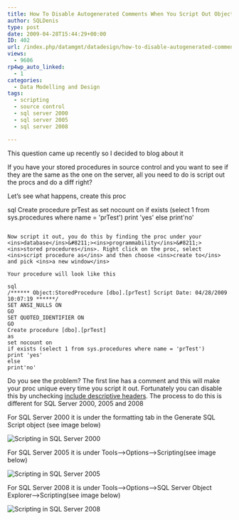 ```yaml
---
title: How To Disable Autogenerated Comments When You Script Out Objects
author: SQLDenis
type: post
date: 2009-04-28T15:44:29+00:00
ID: 402
url: /index.php/datamgmt/datadesign/how-to-disable-autogenerated-comments-wh/
views:
  - 9606
rp4wp_auto_linked:
  - 1
categories:
  - Data Modelling and Design
tags:
  - scripting
  - source control
  - sql server 2000
  - sql server 2005
  - sql server 2008

---
```

This question came up recently so I decided to blog about it
  
If you have your stored procedures in source control and you want to see if they are the same as the one on the server, all you need to do is script out the procs and do a diff right?

Let&#8217;s see what happens, create this proc

sql
Create procedure prTest
as
set nocount on
if exists (select 1 from sys.procedures where name = 'prTest')
print 'yes'
else
print'no'
```

Now script it out, you do this by finding the proc under your <ins>database</ins>&#8211;><ins>programmability</ins>&#8211;><ins>stored procedures</ins>. Right click on the proc, select <ins>script procedure as</ins> and then choose <ins>create to</ins> and pick <ins>a new window</ins>
  
Your procedure will look like this

sql
/****** Object:StoredProcedure [dbo].[prTest] Script Date: 04/28/2009 10:07:19 ******/
SET ANSI_NULLS ON
GO
SET QUOTED_IDENTIFIER ON
GO
Create procedure [dbo].[prTest]
as
set nocount on
if exists (select 1 from sys.procedures where name = 'prTest')
print 'yes'
else
print'no'
```

Do you see the problem? The first line has a comment and this will make your proc unique every time you script it out. Fortunately you can disable this by unchecking <ins>include descriptive headers</ins>. The process to do this is different for SQL Server 2000, 2005 and 2008

For SQL Server 2000 it is under the formatting tab in the Generate SQL Script object (see image below)

<img src="http://i44.tinypic.com/1424qap.jpg" border="0" alt="Scripting in SQL Server 2000" />

For SQL Server 2005 it is under Tools&#8211;>Options&#8211;>Scripting(see image below)
  
<img src="http://i43.tinypic.com/6zvhxz.jpg" border="0" alt="Scripting in SQL Server 2005" />



For SQL Server 2008 it is under Tools&#8211;>Options&#8211;>SQL Server Object Explorer&#8211;>Scripting(see image below)
  
<img src="http://i39.tinypic.com/e71p5e.jpg" border="0" alt="Scripting in SQL Server 2008" />